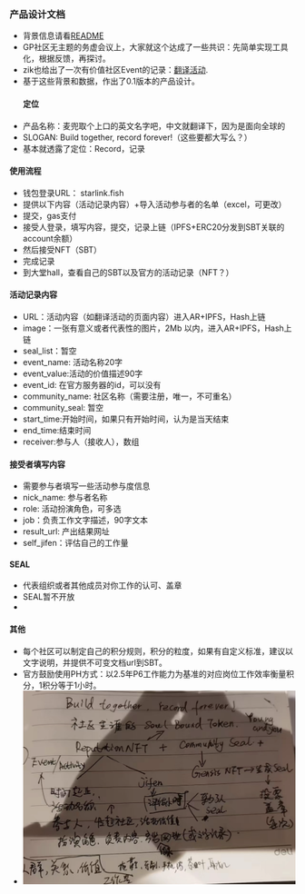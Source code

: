 ### 产品设计文档
+ 背景信息请看[README](../README.md)
+ GP社区无主题的务虚会议上，大家就这个达成了一些共识：先简单实现工具化，根据反馈，再探讨。
+ zik也给出了一次有价值社区Event的记录：[翻译活动](https://rowan-mollusk-a75.notion.site/Gitcoin-2096ac8093a948f3b7ef30e55d2b6442).
+ 基于这些背景和数据，作出了0.1版本的产品设计。
  #### 定位
+ 产品名称：麦兜取个上口的英文名字吧，中文就翻译下，因为是面向全球的
+ SLOGAN: Build together, record forever!（这些要都大写么？）
+ 基本就透露了定位：Record，记录
#### 使用流程
+ 钱包登录URL： starlink.fish
+ 提供以下内容（活动记录内容）+导入活动参与者的名单（excel，可更改）
+ 提交，gas支付
+ 接受人登录，填写内容，提交，记录上链（IPFS+ERC20分发到SBT关联的account余额）
+ 然后接受NFT（SBT）
+ 完成记录
+ 到大堂hall，查看自己的SBT以及官方的活动记录（NFT？）
#### 活动记录内容
+ URL：活动内容（如翻译活动的页面内容）进入AR+IPFS，Hash上链
+ image：一张有意义或者代表性的图片，2Mb 以内，进入AR+IPFS，Hash上链
+ seal_list：暂空
+ event_name: 活动名称20字
+ event_value:活动的价值描述90字
+ event_id: 在官方服务器的id，可以没有
+ community_name: 社区名称（需要注册，唯一，不可重名）
+ community_seal: 暂空
+ start_time:开始时间，如果只有开始时间，认为是当天结束
+ end_time:结束时间
+ receiver:参与人（接收人），数组

#### 接受者填写内容
+ 需要参与者填写一些活动参与度信息
+ nick_name: 参与者名称
+ role: 活动扮演角色，可多选
+ job：负责工作文字描述，90字文本
+ result_url: 产出结果网址
+ self_jifen：评估自己的工作量

#### SEAL
+ 代表组织或者其他成员对你工作的认可、盖章
+ SEAL暂不开放
+ 
#### 其他
+ 每个社区可以制定自己的积分规则，积分的粒度，如果有自定义标准，建议以文字说明，并提供不可变文档url到SBT。
+ 官方鼓励使用PH方式：以2.5年P6工作能力为基准的对应岗位工作效率衡量积分，1积分等于1小时。
+ ![craft](craft1.png)